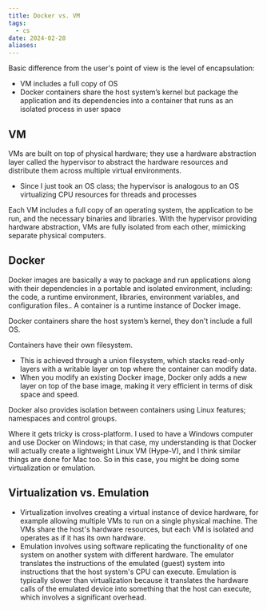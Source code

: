 ```yaml
---
title: Docker vs. VM
tags:
  - cs
date: 2024-02-28
aliases:
---
```

Basic difference from the user's point of view is the level of encapsulation: 
- VM includes a full copy of OS
- Docker containers share the host system’s kernel but package the application and its dependencies into a container that runs as an isolated process in user space

## VM
VMs are built on top of physical hardware; they use a hardware abstraction layer called the hypervisor to abstract the hardware resources and distribute them across multiple virtual environments.
- Since I just took an OS class; the hypervisor is analogous to an OS virtualizing CPU resources for threads and processes

Each VM includes a full copy of an operating system, the application to be run, and the necessary binaries and libraries. With the hypervisor providing hardware abstraction, VMs are fully isolated from each other, mimicking separate physical computers.

## Docker
Docker images are basically a way to package and run applications along with their dependencies in a portable and isolated environment, including: the code, a runtime environment, libraries, environment variables, and configuration files.. A container is a runtime instance of Docker image.

Docker containers share the host system’s kernel, they don't include a full OS.

Containers have their own filesystem. 
- This is achieved through a union filesystem, which stacks read-only layers with a writable layer on top where the container can modify data. 
- When you modify an existing Docker image, Docker only adds a new layer on top of the base image, making it very efficient in terms of disk space and speed.

Docker also provides isolation between containers using Linux features; namespaces and control groups.

Where it gets tricky is cross-platform. I used to have a Windows computer and use Docker on Windows; in that case, my understanding is that Docker will actually create a lightweight Linux VM (Hype-V), and I think similar things are done for Mac too. So in this case, you might be doing some virtualization or emulation. 

## Virtualization vs. Emulation
- Virtualization involves creating a virtual instance of device hardware, for example allowing multiple VMs to run on a single physical machine. The VMs share the host's hardware resources, but each VM is isolated and operates as if it has its own hardware.
- Emulation involves using software replicating the functionality of one system on another system with different hardware. The emulator translates the instructions of the emulated (guest) system into instructions that the host system's CPU can execute. Emulation is typically slower than virtualization because it translates the hardware calls of the emulated device into something that the host can execute, which involves a significant overhead. 